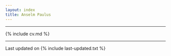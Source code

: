 ```yaml
---
layout: index
title: Anselm Paulus
---
```


---

{% include cv.md %}

---

Last updated on {% include last-updated.txt %}

